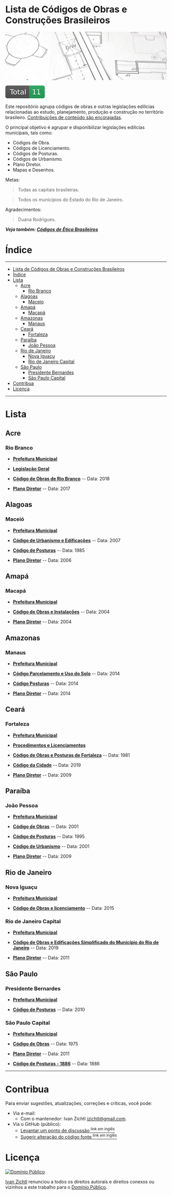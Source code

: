 # Lista de Códigos de Obras e Construções Brasileiros

[![Lista de Códigos de Ética Usados no Brasil](img/codigo-de-obras-brasil.png)](https://www.caubr.gov.br/)

[![Total](badges/total.svg)](#lista) 

Este repositório agrupa códigos de obras e outras legislações edilícias relacionadas ao estudo, planejamento, produção e construção no território brasileiro.
[Contribuições de conteúdo são encorajadas](#contribua).

O principal objetivo é agrupar e disponibilizar legislações edilícias municipais, tais como: 
 - Códigos de Obra.
 - Códigos de Licenciamento.
 - Códigos de Posturas.
 - Códigos de Urbanismo.
 - Plano Diretor.
 - Mapas e Desenhos.

Metas: 
  > Todas as capitais brasileiras.

  >Todos os municípios do Estado do Rio de Janeiro. 

Agradecimentos: 
>Duana Rodrigues.

**_Veja também:
[Códigos de Ética Brasileiros](https://github.com/fititnt/codigo-de-etica-brasil)_**

# Índice

---
<!-- TOC depthFrom:2 depthTo: -->


  
- [Lista de Códigos de Obras e Construções Brasileiros](#lista-de-códigos-de-obras-e-construções-brasileiros)
- [Índice](#índice)
- [Lista](#lista)
  - [Acre](#acre)
    - [Rio Branco](#rio-branco)
  - [Alagoas](#alagoas)
    - [Maceio](#maceió)
  - [Amapá](#amapá)
    - [Macapá](#macapá)
  - [Amazonas](#amazonas)
    - [Manaus](#manaus)
  - [Ceará](#ceará)
    - [Fortaleza](#fortaleza)
  - [Paraíba](#paraíba)
    - [João Pessoa](#joão-pessoa)
  - [Rio de Janeiro](#rio-de-janeiro)
    - [Nova Iguaçu](#nova-iguaçu)
    - [Rio de Janeiro Capital](#rio-de-janeiro-capital)
  - [São Paulo](#são-paulo)
    - [Presidente Bernardes](#presidente-bernardes)
    - [São Paulo Capital](#são-paulo-capital)
- [Contribua](#contribua)
- [Licença](#licença)


<!-- /TOC -->


---

# Lista


## Acre

### Rio Branco
- **[Prefeitura Municipal](http://www.riobranco.ac.gov.br/)**

- **[Legislação Geral](http://portalcgm.riobranco.ac.gov.br/portal/legislacao/)**
>


- **[Código de Obras de Rio Branco](http://portalcgm.riobranco.ac.gov.br/portal/legislacao/codigo-obras/)**
-- Data: 2018
>


- **[Plano Diretor](http://portalcgm.riobranco.ac.gov.br/portal/legislacao/plano-diretor/)**
-- Data: 2017
>
 

## Alagoas

### Maceió
- **[Prefeitura Municipal](http://www.maceio.al.gov.br//)**


>


- **[Código de Urbanismo e Edificações](http://www.maceio.al.gov.br/wp-content/uploads/admin/documento/2013/11/Lei-Municipal-5.593-de-08-de-Fevereiro-de-2007-C%C3%93DIGO-DE-URBANISMO-E-EDIFICA%C3%87%C3%95ES-DO-MUNIC%C3%8DPIO-DE-MACEI%C3%93.pdf)**
-- Data: 2007
>


- **[Código de Posturas](http://www.maceio.al.gov.br/wp-content/uploads/admin/documento/2014/10/C%C3%B3digo-de-Posturas-de-Maceio-Lei-N%C2%BA-3538.pdf)**
-- Data: 1985
>
 
- **[Plano Diretor](http://www.maceio.al.gov.br/plano-diretor/)**
-- Data: 2006
>
 


## Amapá

### Macapá
- **[Prefeitura Municipal](https://macapa.ap.gov.br/)**

> 

- **[Código de Obras e Instalações](https://macapa.ap.gov.br/arquivos/planodiretormacap/Codigo%20de%20Obras%20e%20Instalacoes.pdf)**
-- Data: 2004

>

- **[Plano Diretor](https://antigo.mdr.gov.br/images/stories/ArquivosSNPU/RedeAvaliacao/Macapa_PlanoDiretorAP.pdf)**
-- Data: 2004
>
 


## Amazonas

### Manaus
- **[Prefeitura Municipal](https://www.manaus.am.gov.br/)**


>

- **[Código Parcelamento e Uso do Solo](https://www2.manaus.am.gov.br/docs/portal/secretarias/implurb/Legisla%c3%a7%c3%a3o/03-Parcelamento%20de%20Solo%20Urbano/Parcelamento%20do%20Solo%20Urbano.pdf)**
-- Data: 2014
> 

- **[Código Posturas](https://www2.manaus.am.gov.br/docs/portal/secretarias/implurb/Legisla%c3%a7%c3%a3o/04-C%c3%b3digo%20de%20Postura/Codigo%20de%20Postura.pdf)**
-- Data: 2014
>

- **[Plano Diretor](https://www2.manaus.am.gov.br/docs/portal/secretarias/implurb/Legisla%c3%a7%c3%a3o/02-Codigo%20de%20Obras%20e%20Edifica%c3%a7oes/CODIGO%20DE%20OBRAS%20E%20EDIFICACOES.pdf)**
-- Data: 2014
>
 


## Ceará

### Fortaleza
- **[Prefeitura Municipal](https://www.fortaleza.ce.gov.br/)**

- **[Procedimentos e Licenciamentos](https://portal.seuma.fortaleza.ce.gov.br/fortalezaonline/portal/)**
>
- **[Código de Obras e Posturas de Fortaleza](https://github.com/izichtl/codigo-de-obras-do-brasil/blob/master/pdf/ce_fortaleza_obras_posturas.pdf)**
-- Data: 1981
>
- **[Código da Cidade](https://urbanismoemeioambiente.fortaleza.ce.gov.br/images/urbanismo-e-meio-ambiente/infocidade/codigo-da-cidade/lei_complementar_n_286_de_06_de_janeiro_de_2020.pdf)**
-- Data: 2019
>
- **[Plano Diretor](https://legislacao.pgm.fortaleza.ce.gov.br/index.php/Plano_Diretor)**
-- Data: 2009
>
 

## Paraíba

### João Pessoa
- **[Prefeitura Municipal](https://www.joaopessoa.pb.gov.br/)**
>
- **[Código de Obras](http://antigo.joaopessoa.pb.gov.br/portal/wp-content/uploads/2012/03/codobras.pdf)**
-- Data: 2001
>
- **[Código de Posturas](https://www.joaopessoa.pb.gov.br/wp-content/uploads/2020/07/C_digo-de-Posturas-do-Munic_pio-de-JP.pdf)**
-- Data: 1995
>
- **[Código de Urbanismo](http://www.planmob.joaopessoa.pb.gov.br/wp-content/uploads/2017/06/C%C3%B3digo-de-Urbanismo.pdf)**
-- Data: 2001
>
- **[Plano Diretor](http://antigo.joaopessoa.pb.gov.br/portal/wp-content/uploads/2012/04/PD-2009-versao-SEMANaRIO.pdf)**
-- Data: 2009
>


## Rio de Janeiro

### Nova Iguaçu

- **[Prefeitura Municipal](https://www.novaiguacu.rj.gov.br/)**
>
- **[Código de Obras e licenciamento](http://www.cmni.rj.gov.br/site/legislacao-municipal/leis-complementares/2015/lei-complementar-049-2015.pdf)**
-- Data: 2015
>


### Rio de Janeiro Capital

- **[Prefeitura Municipal](https://prefeitura.rio/)**
>
- **[Código de Obras e Edificações Simplificado do Município do Rio de Janeiro](https://github.com/izichtl/codigo-de-obras-do-brasil/blob/master/pdf/rj_rj_obras_edificacoes.pdf)**
-- Data: 2019
>
- **[Plano Diretor](https://www.prefeitura.sp.gov.br/cidade/secretarias/upload/desenvolvimento_urbano/apresentacao.pdf)**
-- Data: 2011
>



## São Paulo
### Presidente Bernardes

- **[Prefeitura Municipal](http://www.presidentebernardes.sp.gov.br/)**
>
- **[Código de Posturas](http://presidentebernardes.sp.gov.br/wa_files/codigo_de_posturas.pdf)**
-- Data: 2010
>



### São Paulo Capital

- **[Prefeitura Municipal](http://www.capital.sp.gov.br/)**
>
- **[Código de Obras](https://www.prefeitura.sp.gov.br/cidade/secretarias/subprefeituras/upload/pinheiros/arquivos/COE_1253646799.pdf)**
-- Data: 1975
>
- **[Plano Diretor](https://gestaourbana.prefeitura.sp.gov.br/arquivos/PDE-Suplemento-DOC/PDE_SUPLEMENTO-DOC.pdf)**
-- Data: 2011
>
- **[Código de Posturas - 1886](https://upload.wikimedia.org/wikipedia/commons/e/ec/C%C3%B3digo_de_Posturas_do_Munic%C3%ADpio_de_S%C3%A3o_Paulo.pdf)**
-- Data: 1886
>




---

# Contribua
Para enviar sugestões, atualizações, correções e críticas, você pode:

- Via e-mail:
  - Com o mantenedor: Ivan Zichtl <izichtl@gmail.com>.
- Via o GitHub (público):
  - [Levantar um ponto de discussão <sup>link em inglês</sup>](https://help.github.com/articles/creating-an-issue/)
  - [Sugerir alteração do código fonte <sup>link em inglês</sup>](https://help.github.com/articles/about-pull-requests/)

# Licença

[![Domínio Público](https://i.creativecommons.org/p/zero/1.0/88x31.png)](UNLICENSE)

[Ivan Zichtl](https://github.com/izichtl)
renunciou a todos os direitos autorais e direitos conexos ou vizinhos a este
trabalho para o [Domínio Público](UNLICENSE).